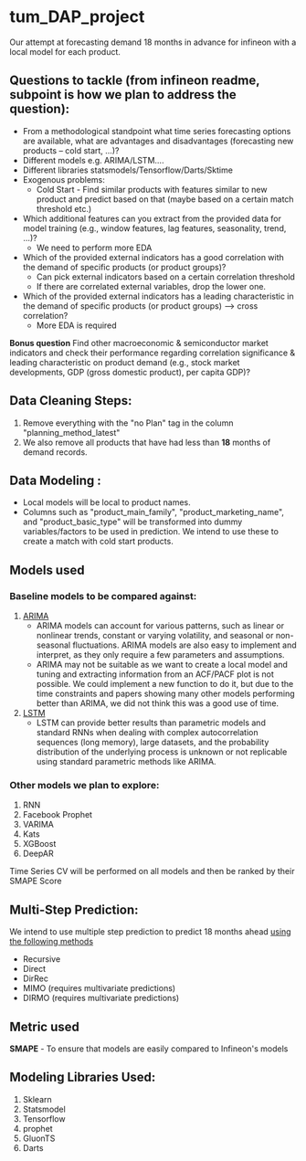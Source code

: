 # tum_DAP_project
Our attempt at forecasting demand 18 months in advance for infineon with a local model for each product.

## Questions to tackle (from infineon readme, subpoint is how we plan to address the question):
- From a methodological standpoint what time series forecasting options are available, what are advantages and disadvantages (forecasting new products – cold start, …)?
 - Different models e.g. ARIMA/LSTM....
 - Different libraries statsmodels/Tensorflow/Darts/Sktime
 - Exogenous problems:
    - Cold Start - Find similar products with features similar to new product and predict based on that (maybe based on a certain match threshold etc.) 
- Which additional features can you extract from the provided data for model training (e.g., window features, lag features, seasonality, trend, …)?
    - We need to perform more EDA
- Which of the provided external indicators has a good correlation with the demand of specific products (or product groups)?
    - Can pick external indicators based on a certain correlation threshold
    - If there are correlated external variables, drop the lower one.
- Which of the provided external indicators has a leading characteristic in the demand of specific products (or product groups) --> cross correlation?
    - More EDA is required

**Bonus question**
Find other macroeconomic & semiconductor market indicators and check their performance regarding correlation significance & leading characteristic on product demand (e.g., stock market developments, GDP (gross domestic product), per capita GDP)?


## Data Cleaning Steps:
1. Remove everything with the "no Plan" tag in the column "planning_method_latest"
2. We also remove all products that have had less than **18** months of demand records.

## Data Modeling :
- Local models will be local to product names.
- Columns such as "product_main_family", "product_marketing_name", and "product_basic_type" will be transformed into dummy variables/factors to be used in prediction. We intend to use these to create a match with cold start products.

## Models used
### Baseline models to be compared against:
1. [ARIMA](https://www.linkedin.com/advice/3/what-advantages-disadvantages-arima-models-forecasting#:~:text=Advantages%20of%20ARIMA%20models&text=ARIMA%20models%20can%20account%20for,a%20few%20parameters%20and%20assumptions.)
    - ARIMA models can account for various patterns, such as linear or nonlinear trends, constant or varying volatility, and seasonal or non-seasonal fluctuations. ARIMA models are also easy to implement and interpret, as they only require a few parameters and assumptions. 
    - ARIMA may not be suitable as we want to create a local model and tuning and extracting information from an ACF/PACF plot is not possible. We could implement a new function to do it, but due to the time constraints and papers showing many other models performing better than ARIMA, we did not think this was a good use of time.
2. [LSTM](https://www.quora.com/Why-is-LSTM-good-for-time-series-prediction)
    - LSTM can provide better results than parametric models and standard RNNs when dealing with complex autocorrelation sequences (long memory), large datasets, and the probability distribution of the underlying process is unknown or not replicable using standard parametric methods like ARIMA. 

### Other models we plan to explore:
1. RNN
2. Facebook Prophet
3. VARIMA
4. Kats
5. XGBoost
6. DeepAR

Time Series CV will be performed on all models and then be ranked by their SMAPE Score 

## Multi-Step Prediction:
We intend to use multiple step prediction to predict 18 months ahead [using the following methods](https://arxiv.org/pdf/1108.3259.pdf)
- Recursive
- Direct
- DirRec
- MIMO (requires multivariate predictions)
- DIRMO (requires multivariate predictions)

## Metric used
**SMAPE** - To ensure that models are easily compared to Infineon's models

## Modeling Libraries Used:
1. Sklearn
2. Statsmodel
3. Tensorflow
4. prophet
5. GluonTS
6. Darts
